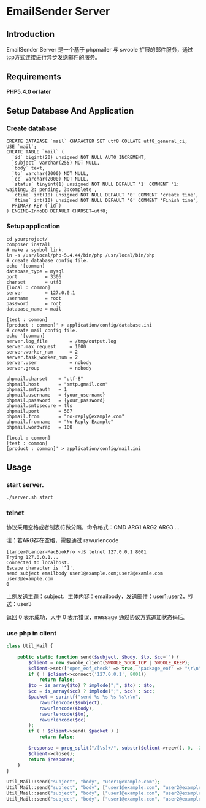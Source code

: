 EmailSender Server
============

## Introduction

EmailSender Server 是一个基于 phpmailer 与 swoole 扩展的邮件服务，通过tcp方式连接进行异步发送邮件的服务。

Requirements
------------

**PHP5.4.0 or later**

Setup Database And Application
-----------

### Create database
```
CREATE DATABASE `mail` CHARACTER SET utf8 COLLATE utf8_general_ci; 
USE `mail`;
CREATE TABLE `mail` (
  `id` bigint(20) unsigned NOT NULL AUTO_INCREMENT,
  `subject` varchar(255) NOT NULL,
  `body` text,
  `to` varchar(2000) NOT NULL,
  `cc` varchar(2000) NOT NULL,
  `status` tinyint(1) unsigned NOT NULL DEFAULT '1' COMMENT '1: waiting, 2: pending, 3:complete',
  `ctime` int(10) unsigned NOT NULL DEFAULT '0' COMMENT 'create time',
  `ftime` int(10) unsigned NOT NULL DEFAULT '0' COMMENT 'Finish time',
  PRIMARY KEY (`id`)
) ENGINE=InnoDB DEFAULT CHARSET=utf8;
```

### Setup application
```
cd yourproject/
composer install
# make a symbol link.
ln -s /usr/local/php-5.4.44/bin/php /usr/local/bin/php
# create database config file.
echo '[common]
database_type = mysql
port          = 3306
charset       = utf8
[local : common]
server        = 127.0.0.1
username      = root
password      = root
database_name = mail

[test : common]
[product : common]' > application/config/database.ini
# create mail config file.
echo '[common]
server.log_file        = /tmp/output.log
server.max_request     = 1000
server.worker_num      = 2
server.task_worker_num = 2
server.user            = nobody
server.group           = nobody

phpmail.charset    = "utf-8"
phpmail.host       = "smtp.gmail.com"
phpmail.smtpauth   = 1
phpmail.username   = {your_username}
phpmail.password   = {your_password}
phpmail.smtpsecure = tls
phpmail.port       = 587
phpmail.from       = "no-reply@example.com"
phpmail.fromname   = "No Reply Example"
phpmail.wordwrap   = 100

[local : common]
[test : common]
[product : common]' > application/config/mail.ini
```

Usage
-----------
### start server.
```
./server.sh start
```

### telnet

协议采用空格或者制表符做分隔，命令格式：CMD ARG1 ARG2 ARG3 ...

注：若ARG存在空格，需要通过 rawurlencode

```
[lancer@Lancer-MacBookPro ~]$ telnet 127.0.0.1 8001
Trying 127.0.0.1...
Connected to localhost.
Escape character is '^]'.
send subject emailbody user1@example.com;user2@examle.com user3@example.com
0
```

上例发送主题：subject，主体内容：emailbody，发送邮件：user1;user2，抄送：user3

返回 0 表示成功，大于 0 表示错误，message 通过协议方式追加状态码后。

### use php in client

```php
class Util_Mail {

    public static function send($subject, $body, $to, $cc='') {
        $client = new swoole_client(SWOOLE_SOCK_TCP | SWOOLE_KEEP);
        $client->set(['open_eof_check' => true, 'package_eof' => "\r\n"]);
        if ( ! $client->connect('127.0.0.1', 8001))
            return false;
        $to = is_array($to) ? implode(";", $to) : $to;
        $cc = is_array($cc) ? implode(";", $cc) : $cc;
        $packet = sprintf("send %s %s %s %s\r\n", 
            rawurlencode($subject),
            rawurlencode($body),
            rawurlencode($to),
            rawurlencode($cc)
        );
        if ( ! $client->send( $packet ) )
            return false;

        $response = preg_split("/[\s]+/", substr($client->recv(), 0, -2) );
        $client->close();
        return $response;
    }
}

Util_Mail::send("subject", "body", "user1@example.com");
Util_Mail::send("subject", "body", ["user1@example.com", "user2@example.com"]);
Util_Mail::send("subject", "body", ["user1@example.com", "user2@example.com"], "user3@example.com");
Util_Mail::send("subject", "body", ["user1@example.com", "user2@example.com"], ["user3@example.com", "user4@example.com"]);
```